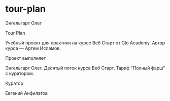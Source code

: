# tour-plan

Энгельгарт Олег

Tour Plan

Учебный проект для практики на курсе Веб Старт от Glo Academy. Автор курса — Артем Исламов.

Проект выполняет

Энгельгарт Олег. Десятый поток курса Веб Старт. Тариф "Полный фарш" с куратором.

Куратор

Евгений Анфилатов
